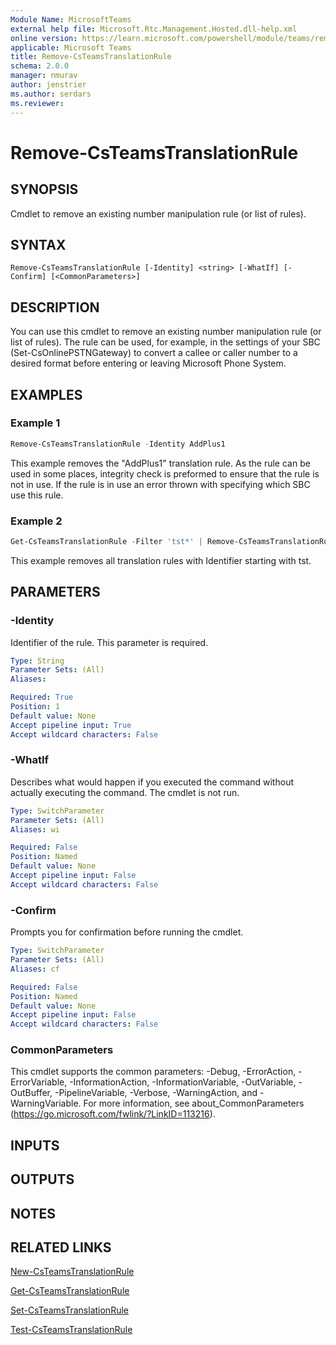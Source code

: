 ```yaml
---
Module Name: MicrosoftTeams
external help file: Microsoft.Rtc.Management.Hosted.dll-help.xml
online version: https://learn.microsoft.com/powershell/module/teams/remove-csteamstranslationrule
applicable: Microsoft Teams
title: Remove-CsTeamsTranslationRule
schema: 2.0.0
manager: nmurav
author: jenstrier
ms.author: serdars
ms.reviewer:
---
```


# Remove-CsTeamsTranslationRule

## SYNOPSIS
Cmdlet to remove an existing number manipulation rule (or list of rules).

## SYNTAX

```
Remove-CsTeamsTranslationRule [-Identity] <string> [-WhatIf] [-Confirm] [<CommonParameters>]
```

## DESCRIPTION
You can use this cmdlet to remove an existing number manipulation rule (or list of rules). The rule can be used, for example, in the settings of your SBC (Set-CsOnlinePSTNGateway) to convert a callee or caller number to a desired format before entering or leaving Microsoft Phone System.

## EXAMPLES

### Example 1
```powershell
Remove-CsTeamsTranslationRule -Identity AddPlus1 
```

This example removes the "AddPlus1" translation rule. As the rule can be used in some places, integrity check is preformed to ensure that the rule is not in use. If the rule is in use an error thrown with specifying which SBC use this rule.

### Example 2
```powershell
Get-CsTeamsTranslationRule -Filter 'tst*' | Remove-CsTeamsTranslationRule
```

This example removes all translation rules with Identifier starting with tst.

## PARAMETERS

### -Identity
Identifier of the rule. This parameter is required.

```yaml
Type: String
Parameter Sets: (All)
Aliases:

Required: True
Position: 1
Default value: None
Accept pipeline input: True
Accept wildcard characters: False
```

### -WhatIf
Describes what would happen if you executed the command without actually executing the command. The cmdlet is not run.

```yaml
Type: SwitchParameter
Parameter Sets: (All)
Aliases: wi

Required: False
Position: Named
Default value: None
Accept pipeline input: False
Accept wildcard characters: False
```

### -Confirm
Prompts you for confirmation before running the cmdlet.

```yaml
Type: SwitchParameter
Parameter Sets: (All)
Aliases: cf

Required: False
Position: Named
Default value: None
Accept pipeline input: False
Accept wildcard characters: False
```

### CommonParameters
This cmdlet supports the common parameters: -Debug, -ErrorAction, -ErrorVariable, -InformationAction, -InformationVariable, -OutVariable, -OutBuffer, -PipelineVariable, -Verbose, -WarningAction, and -WarningVariable.
For more information, see about_CommonParameters (https://go.microsoft.com/fwlink/?LinkID=113216).

## INPUTS

## OUTPUTS

## NOTES

## RELATED LINKS
[New-CsTeamsTranslationRule](New-CsTeamsTranslationRule.md)

[Get-CsTeamsTranslationRule](Get-CsTeamsTranslationRule.md)

[Set-CsTeamsTranslationRule](Set-CsTeamsTranslationRule.md)

[Test-CsTeamsTranslationRule](Test-CsTeamsTranslationRule.md)
